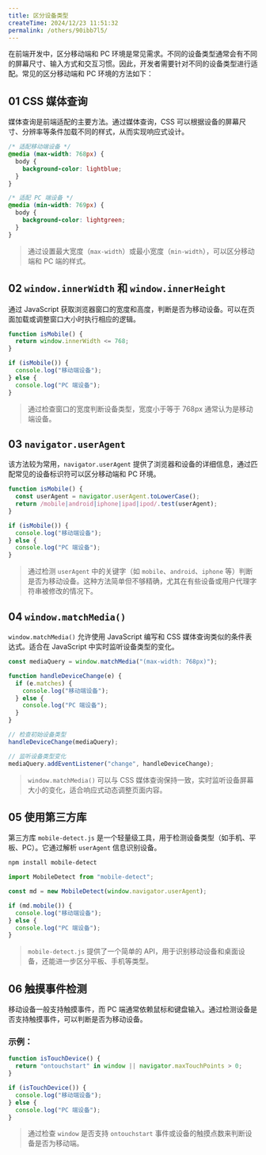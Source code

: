 ```yaml
---
title: 区分设备类型
createTime: 2024/12/23 11:51:32
permalink: /others/90ibb7l5/
---
```


在前端开发中，区分移动端和 PC 环境是常见需求。不同的设备类型通常会有不同的屏幕尺寸、输入方式和交互习惯。因此，开发者需要针对不同的设备类型进行适配。常见的区分移动端和 PC 环境的方法如下：

## 01 CSS 媒体查询

媒体查询是前端适配的主要方法。通过媒体查询，CSS 可以根据设备的屏幕尺寸、分辨率等条件加载不同的样式，从而实现响应式设计。

```css
/* 适配移动端设备 */
@media (max-width: 768px) {
  body {
    background-color: lightblue;
  }
}

/* 适配 PC 端设备 */
@media (min-width: 769px) {
  body {
    background-color: lightgreen;
  }
}
```

> 通过设置最大宽度（`max-width`）或最小宽度（`min-width`），可以区分移动端和 PC 端的样式。

## 02 `window.innerWidth` 和 `window.innerHeight`

通过 JavaScript 获取浏览器窗口的宽度和高度，判断是否为移动设备。可以在页面加载或调整窗口大小时执行相应的逻辑。

```js
function isMobile() {
  return window.innerWidth <= 768;
}

if (isMobile()) {
  console.log("移动端设备");
} else {
  console.log("PC 端设备");
}
```

> 通过检查窗口的宽度判断设备类型，宽度小于等于 768px 通常认为是移动端设备。

## 03 `navigator.userAgent`

该方法较为常用，`navigator.userAgent` 提供了浏览器和设备的详细信息，通过匹配常见的设备标识符可以区分移动端和 PC 环境。

```js
function isMobile() {
  const userAgent = navigator.userAgent.toLowerCase();
  return /mobile|android|iphone|ipad|ipod/.test(userAgent);
}

if (isMobile()) {
  console.log("移动端设备");
} else {
  console.log("PC 端设备");
}
```

> 通过检测 `userAgent` 中的关键字（如 `mobile`、`android`、`iphone` 等）判断是否为移动设备。这种方法简单但不够精确，尤其在有些设备或用户代理字符串被修改的情况下。

## 04 `window.matchMedia()`

`window.matchMedia()` 允许使用 JavaScript 编写和 CSS 媒体查询类似的条件表达式。适合在 JavaScript 中实时监听设备类型的变化。

```js
const mediaQuery = window.matchMedia("(max-width: 768px)");

function handleDeviceChange(e) {
  if (e.matches) {
    console.log("移动端设备");
  } else {
    console.log("PC 端设备");
  }
}

// 检查初始设备类型
handleDeviceChange(mediaQuery);

// 监听设备类型变化
mediaQuery.addEventListener("change", handleDeviceChange);
```

> `window.matchMedia()` 可以与 CSS 媒体查询保持一致，实时监听设备屏幕大小的变化，适合响应式动态调整页面内容。

## 05 使用第三方库

第三方库 `mobile-detect.js` 是一个轻量级工具，用于检测设备类型（如手机、平板、PC）。它通过解析 `userAgent` 信息识别设备。

```sh
npm install mobile-detect
```

```js
import MobileDetect from "mobile-detect";

const md = new MobileDetect(window.navigator.userAgent);

if (md.mobile()) {
  console.log("移动端设备");
} else {
  console.log("PC 端设备");
}
```

> `mobile-detect.js` 提供了一个简单的 API，用于识别移动设备和桌面设备，还能进一步区分平板、手机等类型。

## 06 触摸事件检测

移动设备一般支持触摸事件，而 PC 端通常依赖鼠标和键盘输入。通过检测设备是否支持触摸事件，可以判断是否为移动设备。

### 示例：

```js
function isTouchDevice() {
  return "ontouchstart" in window || navigator.maxTouchPoints > 0;
}

if (isTouchDevice()) {
  console.log("移动端设备");
} else {
  console.log("PC 端设备");
}
```

> 通过检查 `window` 是否支持 `ontouchstart` 事件或设备的触摸点数来判断设备是否为移动端。
